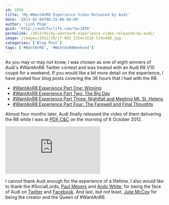 ```yaml
---
id: 1056
title: 'My #WantAnR8 Experience Video Released by Audi'
date: '2013-02-04T08:15:06-08:00'
author: 'Linh Pham'
guid: 'http://audiforlife.com/?p=1056'
permalink: /2013/02/my-wantanr8-experience-video-released-by-audi/
image: /images/2012/10/jf-003_2154x1616-533x400.jpg
categories: ['Blog Post']
tags: ['#WantAnR8', '#WantAnR8Weekend']
---
```


As you may or may not know, I was chosen as one of eight winners of Audi's #WantAnR8 Twitter contest and was treated with an Audi R8 V10 coupé for a weekend. If you would like a bit more detail on the experience, I have posted four blog posts covering the 36 hours that I had with the R8.

* [#WantAnR8 Experience Part One: Winning](/2012/10/wantanr8-experience-part-one-winning/)
* [#WantAnR8 Experience Part Two: The Big Day](/2012/10/wantanr8-experience-part-two-the-big-day/)
* [#WantAnR8 Experience Part Three: Nightfall and Meeting Mt. St. Helens](/2012/10/wantanr8-experience-nightfall-and-meeting-mt-st-helens/)
* [#WantAnR8 Experience Part Four: The Farewell and Final Thoughts](/2012/10/wantanr8-experience-part-four-the-farewell-and-final-thoughts/)

Almost four months later, Audi finally released the video of them delivering the R8 while I was at [PDX C&C](https://www.facebook.com/groups/PDXCandC/) on the morning of 6 October 2012.

<iframe src="https://www.youtube.com/embed/KoEIkXAih78?si=2Kg7Uj58AVIvqz2P" title="YouTube video player" frameborder="0" allow="accelerometer; autoplay; clipboard-write; encrypted-media; gyroscope; picture-in-picture; web-share" referrerpolicy="strict-origin-when-cross-origin" allowfullscreen></iframe>

I cannot thank Audi enough for the experience of a lifetime. I also would like to thank the #SocialLords, [Paul Meyers](https://twitter.com/thepaulmeyers) and [Andy White](https://twitter.com/white), for being the face of Audi on [Twitter](https://twitter.com/audi) and [Facebook](https://facebook.com/audi). And last, but not least, [Julie McCoy](https://twitter.com/jmdc88) for being the creator and the Queen of #WantAnR8.
